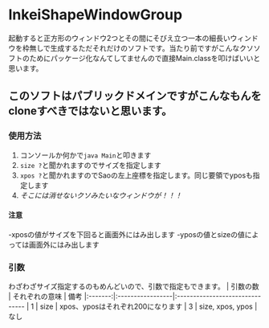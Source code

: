 # InkeiShapeWindowGroup
起動すると正方形のウィンドウ2つとその間にそびえ立つ一本の細長いウィンドウを枠無しで生成するただそれだけのソフトです。当たり前ですがこんなクソソフトのためにパッケージ化なんてしてませんので直接Main.classを叩けばいいと思います。

## このソフトはパブリックドメインですがこんなもんをcloneすべきではないと思います。

### 使用方法
1. コンソールか何かで`java Main`と叩きます
2. `size ?`と聞かれますのでサイズを指定します
3. `xpos ?`と聞かれますのでSaoの左上座標を指定します。同じ要領でyposも指定します
4. *そこには消せないクソみたいなウィンドウが！！！*
#### 注意
-xposの値がサイズを下回ると画面外にはみ出します
-yposの値とsizeの値によっては画面外にはみ出します

### 引数
わざわざサイズ指定するのもめんどいので、引数で指定もできます。
 | 引数の数 | それぞれの意味    | 備考
 |:-------:|:-----------------|:-------------------------------
 |    1    | size             | xpos、yposはそれぞれ200になります
 |    3    | size, xpos, ypos | なし
